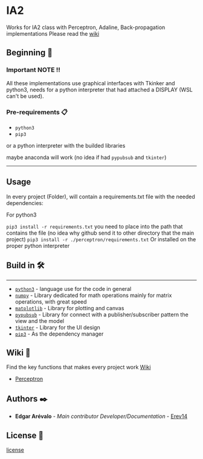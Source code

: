 # IA2

Works for IA2 class with Perceptron, Adaline, Back-propagation implementations
Please read the
[wiki](https://github.com/Arevalo-Edgar14/IA2/blob/main/README.md#wiki-)

## Beginning 🚀

### Important NOTE ‼

All these implementations use graphical interfaces with Tkinker and python3,
needs for a python interpreter that had attached a DISPLAY (WSL can't be used).

### Pre-requirements 📋

- ``python3``
- ``pip3``

or a python interpreter with the builded libraries

maybe anaconda will work (no idea if had ``pypubsub`` and ``tkinter``)

***

## Usage

In every project (Folder), will contain a requirements.txt file with the needed
dependencies:

For python3

``pip3 install -r requirements.txt``
you need to place into the path that contains the file (no idea why github send
it to other directory that the main project)
``` pip3 install -r ./perceptron/requirements.txt ```
Or installed on the proper python interpreter

## Build in 🛠️

***

- [``python3``](https://www.python.org/download/releases/3.0/) - language use
for the code in general
- [``numpy``](https://numpy.org/) - Library dedicated for math operations mainly
for matrix operations, with great speed
- [``matplotlib``](https://matplotlib.org/) - Library for plotting and canvas
- [``pypubsub``](https://pypubsub.readthedocs.io/en/v4.0.3/) - Library for
connect with a publisher/subscriber pattern the view and the model
- [``tkinter``](https://docs.python.org/3/library/tkinter.html) - Library for
the UI design
- [``pip3``](https://pip.pypa.io/en/stable/) - As the dependency manager

## Wiki 📖

Find the key functions that makes every project work
[Wiki](https://github.com/Arevalo-Edgar14/IA2/wiki/)

- [Perceptron](https://github.com/Arevalo-Edgar14/IA2/wiki/Perceptron)

## Authors ✒️

- **Edgar Arévalo** - *Main contributor Developer/Documentation* -
[Erev14](https://github.com/Arevalo-Edgar14/)

## License 📄

[license](https://github.com/Arevalo-Edgar14/IA2/blob/main/LICENSE)
